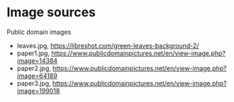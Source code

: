 # Image sources

Public domain images

- leaves.jpg, https://libreshot.com/green-leaves-background-2/
- paper1.jpg, https://www.publicdomainpictures.net/en/view-image.php?image=14384
- paper2.jpg, https://www.publicdomainpictures.net/en/view-image.php?image=64189
- paper3.jpg, https://www.publicdomainpictures.net/en/view-image.php?image=199018

